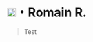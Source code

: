 # <img src="https://images.emojiterra.com/twitter/v13.0/512px/1f1eb-1f1f7.png" width="20" height="20"/>・Romain R.
> Test
